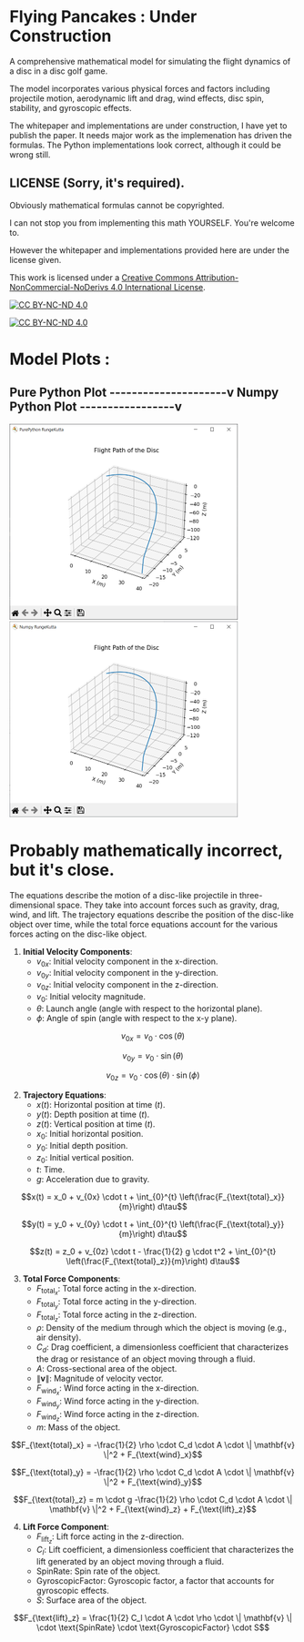 # Flying Pancakes : Under Construction 
A comprehensive mathematical model for simulating the flight dynamics of a disc in a disc golf game.

The model incorporates various physical forces and factors including projectile motion, aerodynamic lift and drag, wind effects, disc spin, stability, and gyroscopic effects.

The whitepaper and implementations are under construction, I have yet to publish the paper. It needs major work as the implemenation has driven the formulas. The Python implementations look correct, although it could be wrong still.

## LICENSE (Sorry, it's required).
Obviously mathematical formulas cannot be copyrighted.

I can not stop you from implementing this math YOURSELF. You're welcome to.

However the whitepaper and implementations provided here are under the license given.

This work is licensed under a [Creative Commons Attribution-NonCommercial-NoDerivs 4.0 International License][cc-by-nc-nd].

[![CC BY-NC-ND 4.0][cc-by-nc-nd-shield]][cc-by-nc-nd]

[![CC BY-NC-ND 4.0][cc-by-nc-nd-image]][cc-by-nc-nd]

[cc-by-nc-nd]: http://creativecommons.org/licenses/by-nc-nd/4.0/
[cc-by-nc-nd-image]: https://licensebuttons.net/l/by-nc-nd/4.0/88x31.png
[cc-by-nc-nd-shield]: https://img.shields.io/badge/License-CC%20BY--NC--ND%204.0-lightgrey.svg

# Model Plots :

## Pure Python Plot ---------------------v Numpy Python Plot -----------------v
<img src="https://github.com/SaxonRah/flying_pancakes/blob/main/plots/PurePython_RungeKutta_Plot.png" width="401" height="344"> <img src="https://github.com/SaxonRah/flying_pancakes/blob/main/plots/Numpy_RungeKutta_Plot.png" width="401" height="344">

# Probably mathematically incorrect, but it's close.
The equations describe the motion of a disc-like projectile in three-dimensional space. They take into account forces such as gravity, drag, wind, and lift. The trajectory equations describe the position of the disc-like object over time, while the total force equations account for the various forces acting on the disc-like object.

1. **Initial Velocity Components**:
   - $v_{0x}$: Initial velocity component in the x-direction.
   - $v_{0y}$: Initial velocity component in the y-direction.
   - $v_{0z}$: Initial velocity component in the z-direction.
   - $v_0$: Initial velocity magnitude.
   - $\theta$: Launch angle (angle with respect to the horizontal plane).
   - $\phi$: Angle of spin (angle with respect to the x-y plane).

```math
v_{0x} = v_0 \cdot \cos(\theta)
```
```math
v_{0y} = v_0 \cdot \sin(\theta)
```
```math
v_{0z} = v_0 \cdot \cos(\theta) \cdot \sin(\phi)
```

2. **Trajectory Equations**:
   - $x(t)$: Horizontal position at time ($t$).
   - $y(t)$: Depth position at time ($t$).
   - $z(t)$: Vertical position at time ($t$).
   - $x_0$: Initial horizontal position.
   - $y_0$: Initial depth position.
   - $z_0$: Initial vertical position.
   - $t$: Time.
   - $g$: Acceleration due to gravity.

```math
x(t) = x_0 + v_{0x} \cdot t + \int_{0}^{t} \left(\frac{F_{\text{total}_x}}{m}\right) d\tau
```
```math
y(t) = y_0 + v_{0y} \cdot t + \int_{0}^{t} \left(\frac{F_{\text{total}_y}}{m}\right) d\tau
```
```math
z(t) = z_0 + v_{0z} \cdot t - \frac{1}{2} g \cdot t^2 + \int_{0}^{t} \left(\frac{F_{\text{total}_z}}{m}\right) d\tau
```

3. **Total Force Components**:
   - $F_{\text{total}_x}$: Total force acting in the x-direction.
   - $F_{\text{total}_y}$: Total force acting in the y-direction.
   - $F_{\text{total}_z}$: Total force acting in the z-direction.
   - $\rho$: Density of the medium through which the object is moving (e.g., air density).
   - $C_d$: Drag coefficient, a dimensionless coefficient that characterizes the drag or resistance of an object moving through a fluid.
   - $A$: Cross-sectional area of the object.
   - $\| \mathbf{v} \|$: Magnitude of velocity vector.
   - $F_{\text{wind}_x}$: Wind force acting in the x-direction.
   - $F_{\text{wind}_y}$: Wind force acting in the y-direction.
   - $F_{\text{wind}_z}$: Wind force acting in the z-direction.
   - $m$: Mass of the object.

```math
F_{\text{total}_x} = -\frac{1}{2} \rho \cdot C_d \cdot A \cdot \| \mathbf{v} \|^2 + F_{\text{wind}_x}
```
```math
F_{\text{total}_y} = -\frac{1}{2} \rho \cdot C_d \cdot A \cdot \| \mathbf{v} \|^2 + F_{\text{wind}_y}
```
```math
F_{\text{total}_z} = m \cdot g -\frac{1}{2} \rho \cdot C_d \cdot A \cdot \| \mathbf{v} \|^2 + F_{\text{wind}_z} + F_{\text{lift}_z}
```

4. **Lift Force Component**:
   - $F_{\text{lift}_z}$: Lift force acting in the z-direction.
   - $C_l$: Lift coefficient, a dimensionless coefficient that characterizes the lift generated by an object moving through a fluid.
   - $\text{SpinRate}$: Spin rate of the object.
   - $\text{GyroscopicFactor}$: Gyroscopic factor, a factor that accounts for gyroscopic effects.
   - $S$: Surface area of the object.

```math
F_{\text{lift}_z} = \frac{1}{2} C_l \cdot A \cdot \rho \cdot \| \mathbf{v} \| \cdot \text{SpinRate} \cdot \text{GyroscopicFactor} \cdot S
```

